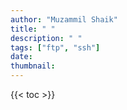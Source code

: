 ```yaml
---
author: "Muzammil Shaik"
title: " "
description: " "
tags: ["ftp", "ssh"]
date: 
thumbnail: 
---
```

{{< toc >}}
